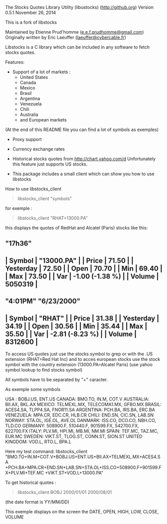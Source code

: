 The Stocks Quotes Library Utility (libustocks)
(http://github.org)
Version 0.5.1
November 26, 2014

This is a fork of libstocks

Maintained by Etienne Prud'homme    (e.e.f.prudhomme@gmail.com)
Originally written by Eric Laeuffer (laeuffer@cybercable.fr)


Libstocks is a C library which can be included in any software to fetch
stocks quotes. 

Features:
- Support of a lot of markets :
	* United States
	* Canada
	* Mexico
	* Brasil
	* Argentina
	* Venezuela
	* Chili
	* Australia
	* and European markets

(At the end of this README file you can find a lot of symbols as exemples)

- Proxy support
- Currency exchange rates

- Historical stocks quotes from http://chart.yahoo.com/d
  Unfortunately this feature just supports US stocks.

- This package includes a small client which can show you how to use libstocks

How to use libstocks_client

> libstocks_client "symbols"

for exemple :

> libstocks_client "RHAT+13000.PA"

this displays the quotes of RedHat and Alcatel (Paris) stocks like this:

"17h36" 
----------------------------------------
| Symbol    | "13000.PA"               |
| Price     | 71.50                    |
| Yesterday | 72.50                    |
| Open      | 70.70                    |
| Min       | 69.40                    |
| Max       | 73.50                    |
| Var       | -1.00  (-1.38 %)         |
| Volume    | 5050319                  |
----------------------------------------

"4:01PM" "6/23/2000"
----------------------------------------
| Symbol    | "RHAT"                   |
| Price     | 31.38                    |
| Yesterday | 34.19                    |
| Open      | 30.56                    |
| Min       | 35.44                    |
| Max       | 35.50                    |
| Var       | -2.81  (-8.23 %)         |
| Volume    | 8312600                  |
----------------------------------------

To access US quotes just use the stocks symbol to grep or with the .US 
extension (RHAT=Red Hat Inc)
and to acces european stocks use the stock symbol with the country extension 
(13000.PA=Alcatel Paris)
(use yahoo symbol lookup to find stocks symbol)

All symbols have to be separated by "+" caracter.

As exemple some symbols

USA : BOBJ.US, ENT.US
CANADA: BMO.TO, IN.M, COT.V
AUSTRALIA: BII.AX, BKL.AX
MEXICO: TELMEXL.MX, TELECOMA1.MX, GFBO.MX
BRASIL: ACES4.SA, TLPP4.SA, FNOR11.SA
ARGENTINA: PCH.BA, IRS.BA, ERC.BA
VENEZUELA: MPA.CR, EDC.CR, HLB.CR
CHILI: END.SN, CIC.SN, LAB.SN
NORWAY: STA.OL, IGE.OL, AVE.OL
DANMARK: ISS.CO, DCO.CO, NBH.CO, TLD.CO
GERMANY: 508900.F, 510440.F, 901599.FX, 542700.FX, 622700.FX
ITALY: PLV.MI, HPI.MI, MB.MI, NM.MI
SPAIN: TEF.MC, TAZ.MC, EUR.MC
SWEDEN: VIKT.ST, TLOG.ST, CONN.ST, SION.ST
UNITED KINGDOM: VOD.L, RTO.L, BPA.L

Here my test command:
libstocks_client "BMO.TO+IN.M+COT.V+BOBJ.US+ENT.US+BII.AX+TELMEXL.MX+ACES4.SA
+PCH.BA+MPA.CR+END.SN+LAB.SN+STA.OL+ISS.CO+508900.F+901599.FX+PLV.MI+TEF.MC
+VIKT.ST+VOD.L+13000.PA"

To get historical quotes :

> libstocks_client BOBJ 2000/01/01 2000/08/01

(the date format is YY/MM/DD)

This exemple displays on the screen the DATE, OPEN, HIGH, LOW, CLOSE, VOLUME
